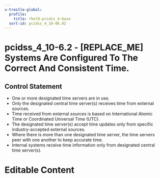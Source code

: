```yaml
---
x-trestle-global:
  profile:
    title: rhel8-pcidss_4-base
  sort-id: pcidss_4_10-06.02
---
```


# pcidss_4_10-6.2 - \[REPLACE_ME\] Systems Are Configured To The Correct And Consistent Time.

## Control Statement

- One or more designated time servers are in use.
- Only the designated central time server(s) receives time from external sources.
- Time received from external sources is based on International Atomic Time or Coordinated
  Universal Time (UTC).
- The designated time server(s) accept time updates only from specific industry-accepted
  external sources.
- Where there is more than one designated time server, the time servers peer with one
  another to keep accurate time.
- Internal systems receive time information only from designated central time server(s).

# Editable Content

<!-- Make additions and edits below -->
<!-- The above represents the contents of the control as received by the profile, prior to additions. -->
<!-- If the profile makes additions to the control, they will appear below. -->
<!-- The above markdown may not be edited but you may edit the content below, and/or introduce new additions to be made by the profile. -->
<!-- If there is a yaml header at the top, parameter values may be edited. Use --set-parameters to incorporate the changes during assembly. -->
<!-- The content here will then replace what is in the profile for this control, after running profile-assemble. -->
<!-- The current profile has no added parts for this control, but you may add new ones here. -->
<!-- Each addition must have a heading either of the form ## Control my_addition_name -->
<!-- or ## Part a. (where the a. refers to one of the control statement labels.) -->
<!-- "## Control" parts are new parts added after the statement part. -->
<!-- "## Part" parts are new parts added into the top-level statement part with that label. -->
<!-- Subparts may be added with nested hash levels of the form ### My Subpart Name -->
<!-- underneath the parent ## Control or ## Part being added -->
<!-- See https://oscal-compass.github.io/compliance-trestle/tutorials/ssp_profile_catalog_authoring/ssp_profile_catalog_authoring for guidance. -->
